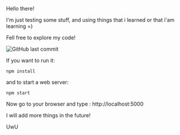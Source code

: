 Hello there!

I'm just testing some stuff, and using things that i learned or that i'am learning =) 

Fell free to explore my code!

<img alt="GitHub last commit" src="https://img.shields.io/github/last-commit/Steven-exe/minhapagina">

If you want to run it:

```
npm install
```
and to start a web server:

```
npm start
```

Now go to your browser and type : http://localhost:5000

I will add more things in the future!

UwU
